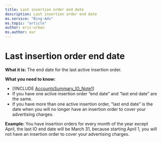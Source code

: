 ```yaml
---
title: Last insertion order end date
description: Last insertion order end date
ms.service: "Bing-Ads"
ms.topic: "article"
author: eric-urban
ms.author: eur
---
```


# Last insertion order end date

**What it is:**     The end date for the last active insertion order.

**What you need to know:**

- [!INCLUDE [AccountsSummary_IO_Note1](../includes/AccountsSummary_IO_Note1.md)]
- If you have one active insertion order “end date” and “last end date” are the same.
- If you have more than one active insertion order, “last end date” is the date when you will no longer have an insertion order to cover your advertising charges.

**Example:**      You have insertion orders for every month of the year except April, the last IO end date will be March 31, because starting April 1, you will not have an insertion order to cover your advertising charges.


